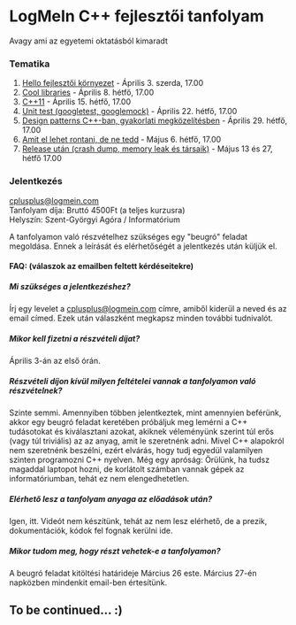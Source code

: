 LogMeIn C++ fejlesztői tanfolyam
======
Avagy ami az egyetemi oktatásból kimaradt

### Tematika ###

1. [Hello fejlesztői környezet](https://github.com/lmicourse/2013q1/wiki/Hello-dev-environment) - Április 3. szerda, 17.00
2. [Cool libraries](https://github.com/lmicourse/2013q1/wiki/Cool-libraries) - Április 8. hétfő, 17.00
3. [C++11](https://github.com/lmicourse/2013q1/wiki/C--11) - Április 15. hétfő, 17.00
4. [Unit test (googletest, googlemock)](https://github.com/lmicourse/2013q1/wiki/Unit-tests) - Április 22. hétfő, 17.00
5. [Design patterns C++-ban, gyakorlati megközelítésben](https://github.com/lmicourse/2013q1/wiki/Design-patterns) - Április 29. hétfő, 17.00
6. [Amit el lehet rontani, de ne tedd](https://github.com/lmicourse/2013q1/wiki/Anti-patterns) - Május 6. hétfő, 17.00
7. [Release után (crash dump, memory leak és társaik)](https://github.com/lmicourse/2013q1/wiki/After-release) - Május 13 és 27, hétfő 17.00

### Jelentkezés ###
cplusplus@logmein.com  
Tanfolyam díja: Bruttó 4500Ft (a teljes kurzusra)  
Helyszín: Szent-Györgyi Agóra / Informatórium

A tanfolyamon való részvételhez szükséges egy "beugró" feladat megoldása. Ennek a leírását és elérhetőségét a jelentkezés után küljük el.

#### FAQ: (válaszok az emailben feltett kérdéseitekre) ####
##### Mi szükséges a jelentkezéshez? #####
Írj egy levelet a cplusplus@logmein.com címre, amiből kiderül a neved és az email címed. Ezek után válaszként megkapsz minden 
további tudnivalót.

##### Mikor kell fizetni a részvételi díjat? #####
Április 3-án az első órán.

##### Részvételi díjon kívül milyen feltételei vannak a tanfolyamon való részvételnek? #####
Szinte semmi. Amennyiben többen jelentkeztek, mint amennyien beférünk, akkor egy beugró feladat keretében próbáljuk meg lemérni a C++ 
tudásotokat és kiválasztani azokat, akiknek véleményünk szerint túl erős (vagy túl triviális) az az anyag, amit le szeretnénk adni. 
Mivel C++ alapokról nem szeretnénk beszélni, ezért elvárás, hogy tudj egyedül valamilyen szinten programozni C++ nyelven. Még egy apróság: 
Örülünk, ha tudsz magaddal laptopot hozni, de korlátolt számban vannak gépek az informatóriumban, tehát ez nem elengedhetetlen.

##### Elérhető lesz a tanfolyam anyaga az előadások után? #####
Igen, itt. Videót nem készítünk, tehát az nem lesz elérhető, de a prezik, dokumentációk, kódok fel fognak kerülni ide.   

##### Mikor tudom meg, hogy részt vehetek-e a tanfolyamon? #####
A beugró feladat kitöltési határideje Március 26 este. Március 27-én napközben mindenkit email-ben értesítünk.   

## To be continued... :) ##
